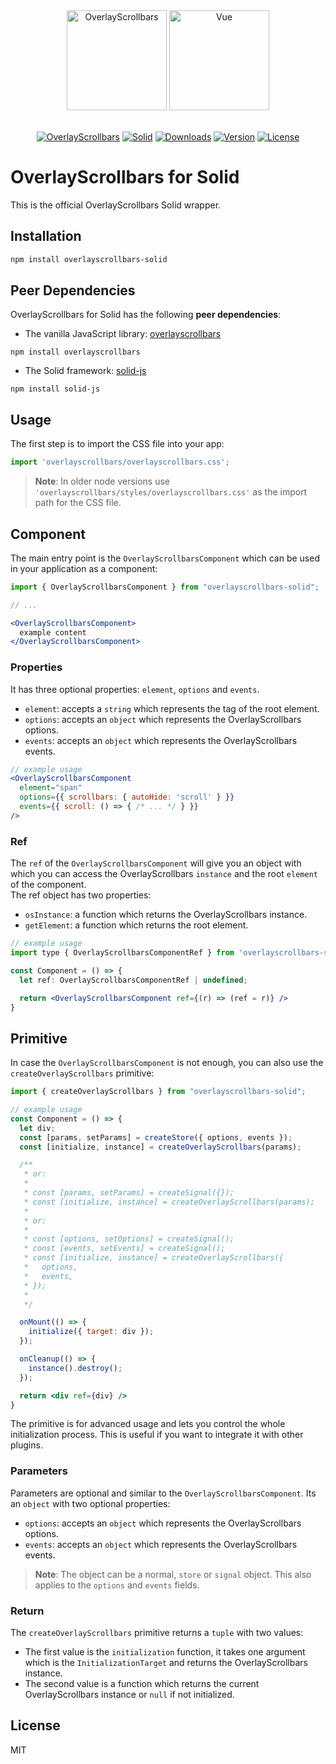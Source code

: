 <div align="center">
  <a href="https://kingsora.github.io/OverlayScrollbars"><img src="https://raw.githubusercontent.com/KingSora/OverlayScrollbars/master/logo/logo.png" width="160" height="160" alt="OverlayScrollbars"></a>
  <a href="https://www.solidjs.com"><img src="https://raw.githubusercontent.com/KingSora/OverlayScrollbars/master/packages/overlayscrollbars-solid/logo.svg" width="160" height="160" alt="Vue"></a>
</div>
<br />
<div align="center">

  [![OverlayScrollbars](https://img.shields.io/badge/OverlayScrollbars-%5E2.0.0-338EFF?style=flat-square)](https://github.com/KingSora/OverlayScrollbars)
  [![Solid](https://img.shields.io/badge/Solid-%5E1.5.1-2C4F7C?style=flat-square&logo=solid)](https://github.com/solidjs/solid)
  [![Downloads](https://img.shields.io/npm/dt/overlayscrollbars-solid.svg?style=flat-square)](https://www.npmjs.com/package/overlayscrollbars-solid)
  [![Version](https://img.shields.io/npm/v/overlayscrollbars-solid.svg?style=flat-square)](https://www.npmjs.com/package/overlayscrollbars-solid)
  [![License](https://img.shields.io/github/license/kingsora/overlayscrollbars.svg?style=flat-square)](#)

</div>

# OverlayScrollbars for Solid

This is the official OverlayScrollbars Solid wrapper.

## Installation

```sh
npm install overlayscrollbars-solid
```

## Peer Dependencies

OverlayScrollbars for Solid has the following **peer dependencies**:

- The vanilla JavaScript library: [overlayscrollbars](https://www.npmjs.com/package/overlayscrollbars)

```
npm install overlayscrollbars
```

- The Solid framework: [solid-js](https://www.npmjs.com/package/solid-js)

```
npm install solid-js
```

## Usage

The first step is to import the CSS file into your app:
```ts
import 'overlayscrollbars/overlayscrollbars.css';
```

> __Note__: In older node versions use `'overlayscrollbars/styles/overlayscrollbars.css'` as the import path for the CSS file.

## Component

The main entry point is the `OverlayScrollbarsComponent` which can be used in your application as a component:

```jsx
import { OverlayScrollbarsComponent } from "overlayscrollbars-solid";

// ...

<OverlayScrollbarsComponent>
  example content
</OverlayScrollbarsComponent>
```

### Properties

It has three optional properties: `element`, `options` and `events`.

- `element`: accepts a `string` which represents the tag of the root element.
- `options`: accepts an `object` which represents the OverlayScrollbars options.
- `events`: accepts an `object` which represents the OverlayScrollbars events.

```jsx
// example usage
<OverlayScrollbarsComponent
  element="span"
  options={{ scrollbars: { autoHide: 'scroll' } }}
  events={{ scroll: () => { /* ... */ } }}
/>
```

### Ref

The `ref` of the `OverlayScrollbarsComponent` will give you an object with which you can access the OverlayScrollbars `instance` and the root `element` of the component.  
The ref object has two properties:

- `osInstance`: a function which returns the OverlayScrollbars instance.
- `getElement`: a function which returns the root element.

```jsx
// example usage
import type { OverlayScrollbarsComponentRef } from 'overlayscrollbars-solid';

const Component = () => {
  let ref: OverlayScrollbarsComponentRef | undefined;

  return <OverlayScrollbarsComponent ref={(r) => (ref = r)} />
}
```

## Primitive

In case the `OverlayScrollbarsComponent` is not enough, you can also use the `createOverlayScrollbars` primitive:

```jsx
import { createOverlayScrollbars } from "overlayscrollbars-solid";

// example usage
const Component = () => {
  let div;
  const [params, setParams] = createStore({ options, events });
  const [initialize, instance] = createOverlayScrollbars(params);

  /** 
   * or:
   * 
   * const [params, setParams] = createSignal({});
   * const [initialize, instance] = createOverlayScrollbars(params);
   * 
   * or:
   * 
   * const [options, setOptions] = createSignal();
   * const [events, setEvents] = createSignal();
   * const [initialize, instance] = createOverlayScrollbars({
   *   options,
   *   events,
   * });
   * 
   */

  onMount(() => {
    initialize({ target: div });
  });

  onCleanup(() => {
    instance().destroy();
  });

  return <div ref={div} />
}
```

The primitive is for advanced usage and lets you control the whole initialization process. This is useful if you want to integrate it with other plugins.

### Parameters

Parameters are optional and similar to the `OverlayScrollbarsComponent`.
Its an `object` with two optional properties:

- `options`: accepts an `object` which represents the OverlayScrollbars options.
- `events`: accepts an `object` which represents the OverlayScrollbars events.

> __Note__: The object can be a normal, `store` or `signal` object. This also applies to the `options` and `events` fields.

### Return

The `createOverlayScrollbars` primitive returns a `tuple` with two values:

- The first value is the `initialization` function, it takes one argument which is the `InitializationTarget` and returns the OverlayScrollbars instance.
- The second value is a function which returns the current OverlayScrollbars instance or `null` if not initialized.

## License

MIT
